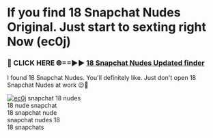 # If you find 18 Snapchat Nudes Original. Just start to sexting right Now (ec0j)

<h3>🔴 CLICK HERE 🌐==►► <a href="https://tinyurl.com/mtbk5fxa" rel="nofollow">18 Snapchat Nudes Updated finder</a></h3>

I found 18 Snapchat Nudes. You'll definitely like. Just don't open 18 Snapchat Nudes at work 😉💬

[![ec0j](https://i.imgur.com/Q8WKrnY.jpeg)](https://tinyurl.com/mtbk5fxa)
snapchat 18 nudes<br>
18 nude snapchat<br>
18 snapchat nude<br>
snapchat nudes 18<br>
18 snapchats